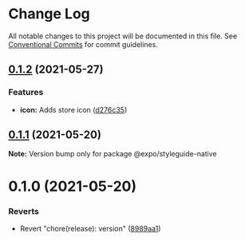 # Change Log

All notable changes to this project will be documented in this file.
See [Conventional Commits](https://conventionalcommits.org) for commit guidelines.

## [0.1.2](https://github.com/expo/styleguide/compare/@expo/styleguide-native@0.1.1...@expo/styleguide-native@0.1.2) (2021-05-27)


### Features

* **icon:** Adds store icon ([d276c35](https://github.com/expo/styleguide/commit/d276c35cffc731a87057b1d3001721d2b7d45252))





## [0.1.1](https://github.com/expo/styleguide/compare/@expo/styleguide-native@0.1.0...@expo/styleguide-native@0.1.1) (2021-05-20)

**Note:** Version bump only for package @expo/styleguide-native





# 0.1.0 (2021-05-20)


### Reverts

* Revert "chore(release): version" ([8989aa1](https://github.com/expo/styleguide/commit/8989aa166d98704b4e35e5823dd6b38099ec8a77))
